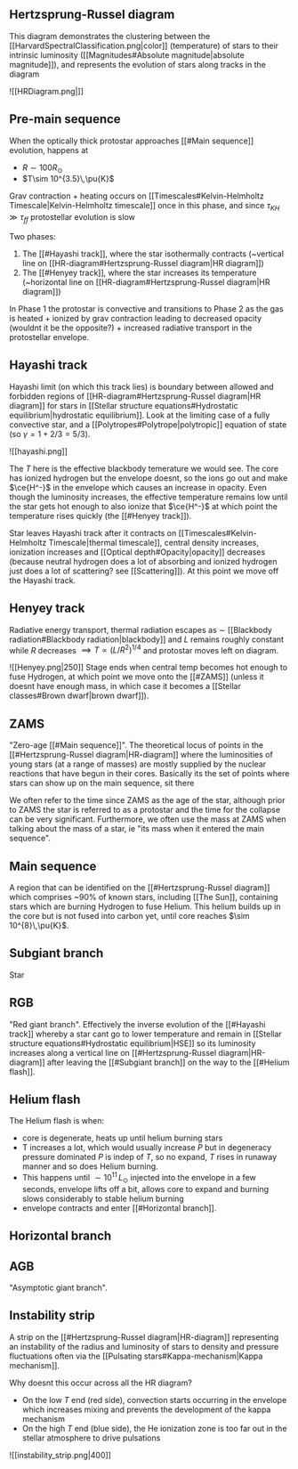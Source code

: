 ## Hertzsprung-Russel diagram
This diagram demonstrates the clustering between the [[HarvardSpectralClassification.png|color]] (temperature) of stars to their intrinsic luminosity ([[Magnitudes#Absolute magnitude|absolute magnitude]]), and represents the evolution of stars along tracks in the diagram

![[HRDiagram.png|]]


## Pre-main sequence
When the optically thick protostar approaches [[#Main sequence]] evolution, happens at
- $R\sim 100 R_\odot$ 
- $T\sim 10^{3.5}\,\pu{K}$

Grav contraction + heating occurs on [[Timescales#Kelvin-Helmholtz Timescale|Kelvin-Helmholtz timescale]] once in this phase, and since $\tau_{KH} \gg \tau_{ff}$ protostellar evolution is slow

Two phases: 
1. The [[#Hayashi track]], where the star isothermally contracts (~vertical line on [[HR-diagram#Hertzsprung-Russel diagram|HR diagram]])
2. The [[#Henyey track]], where the star increases its temperature (~horizontal line on [[HR-diagram#Hertzsprung-Russel diagram|HR diagram]])

In Phase 1 the protostar is convective and transitions to Phase 2 as the gas is heated + ionized by grav contraction leading to decreased opacity (wouldnt it be the opposite?) + increased radiative transport in the protostellar envelope.


## Hayashi track
Hayashi limit (on which this track lies) is boundary between allowed and forbidden regions of [[HR-diagram#Hertzsprung-Russel diagram|HR diagram]] for stars in [[Stellar structure equations#Hydrostatic equilibrium|hydrostatic equilibrium]]. Look at the limiting case of a fully convective star, and a [[Polytropes#Polytrope|polytropic]] equation of state (so $\gamma=1+2/3=5/3$). 

![[hayashi.png]]

The $T$ here is the effective blackbody temerature we would see. The core has ionized hydrogen but the envelope doesnt, so the ions go out and make $\ce{H^-}$ in the envelope which causes an increase in opacity. Even though the luminosity increases, the effective temperature remains low until the star gets hot enough to also ionize that $\ce{H^-}$ at which point the temperature rises quickly (the [[#Henyey track]]).

Star leaves Hayashi track after it contracts on [[Timescales#Kelvin-Helmholtz Timescale|thermal timescale]], central density increases, ionization increases and [[Optical depth#Opacity|opacity]] decreases (because neutral hydrogen does a lot of absorbing and ionized hydrogen just does a lot of scattering? see [[Scattering]]). At this point we move off the Hayashi track.


## Henyey track
Radiative energy transport, thermal radiation escapes as $\sim$ [[Blackbody radiation#Blackbody radiation|blackbody]] and $L$ remains roughly constant while $R$ decreases $\implies T \propto (L/R^2)^{1/4}$ and protostar moves left on diagram. 

![[Henyey.png|250]]
Stage ends when central temp becomes hot enough to fuse Hydrogen, at which point we move onto the [[#ZAMS]] (unless it doesnt have enough mass, in which case it becomes a [[Stellar classes#Brown dwarf|brown dwarf]]).


## ZAMS
"Zero-age [[#Main sequence]]". The theoretical locus of points in the [[#Hertzsprung-Russel diagram|HR-diagram]] where the luminosities of young stars (at a range of masses) are mostly supplied by the nuclear reactions that have begun in their cores. Basically its the set of points where stars can show up on the main sequence, sit there 

We often refer to the time since ZAMS as the age of the star, although prior to ZAMS the star is referred to as a protostar and the time for the collapse can be very significant. Furthermore, we often use the mass at ZAMS when talking about the mass of a star, ie "its mass when it entered the main sequence".


## Main sequence
A region that can be identified on the [[#Hertzsprung-Russel diagram]] which comprises ~90% of known stars, including [[The Sun]], containing stars which are burning Hydrogen to fuse Helium. This helium builds up in the core but is not fused into carbon yet, until core reaches $\sim 10^{8}\,\pu{K}$. 


## Subgiant branch
Star 


## RGB
"Red giant branch". Effectively the inverse evolution of the [[#Hayashi track]] whereby a star cant go to lower temperature and remain in [[Stellar structure equations#Hydrostatic equilibrium|HSE]] so its luminosity increases along a vertical line on [[#Hertzsprung-Russel diagram|HR-diagram]] after leaving the [[#Subgiant branch]] on the way to the [[#Helium flash]]. 


## Helium flash
The Helium flash is when: 
- core is degenerate, heats up until helium burning stars
- T increases a lot, which would usually increase $P$ but in degeneracy pressure dominated $P$ is indep of $T$, so no expand, $T$ rises in runaway manner and so does Helium burning. 
- This happens until $\sim 10^{11}\,L_\odot$ injected into the envelope in a few seconds, envelope lifts off a bit, allows core to expand and burning slows considerably to stable helium burning
- envelope contracts and enter [[#Horizontal branch]]. 


## Horizontal branch


## AGB
"Asymptotic giant branch". 


## Instability strip
A strip on the [[#Hertzsprung-Russel diagram|HR-diagram]] representing an instability of the radius and luminosity of stars to density and pressure fluctuations often via the [[Pulsating stars#Kappa-mechanism|Kappa mechanism]]. 

Why doesnt this occur across all the HR diagram?
- On the low $T$ end (red side), convection starts occurring in the envelope which increases mixing and prevents the development of the kappa mechanism
- On the high $T$ end (blue side), the He ionization zone is too far out in the stellar atmosphere to drive pulsations

![[instability_strip.png|400]]